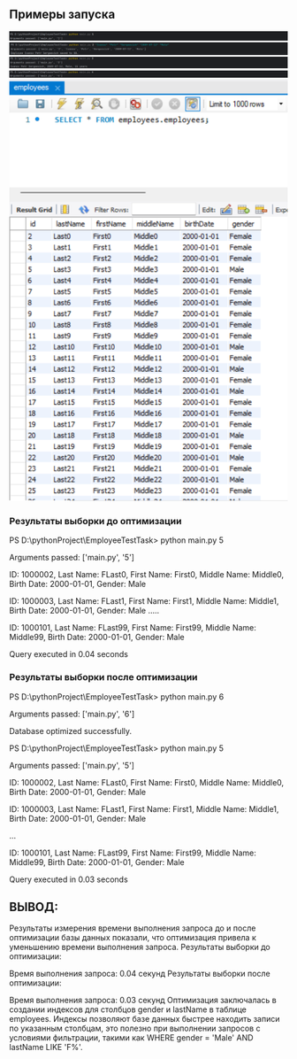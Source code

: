 ## Примеры запуска
![img.png](img.png)
![img_1.png](img_1.png)
![img_2.png](img_2.png)
![img_4.png](img_4.png)
![img_3.png](img_3.png)

### **Результаты выборки до оптимизации**

PS D:\pythonProject\EmployeeTestTask> python main.py 5

Arguments passed: ['main.py', '5']

ID: 1000002, Last Name: FLast0, First Name: First0, Middle Name: Middle0, Birth Date: 2000-01-01, Gender: Male

ID: 1000003, Last Name: FLast1, First Name: First1, Middle Name: Middle1, Birth Date: 2000-01-01, Gender: Male
.....

ID: 1000101, Last Name: FLast99, First Name: First99, Middle Name: Middle99, Birth Date: 2000-01-01, Gender: Male

Query executed in 0.04 seconds

### **Результаты выборки после оптимизации**

PS D:\pythonProject\EmployeeTestTask> python main.py 6

Arguments passed: ['main.py', '6']

Database optimized successfully.

PS D:\pythonProject\EmployeeTestTask> python main.py 5

Arguments passed: ['main.py', '5']

ID: 1000002, Last Name: FLast0, First Name: First0, Middle Name: Middle0, Birth Date: 2000-01-01, Gender: Male

ID: 1000003, Last Name: FLast1, First Name: First1, Middle Name: Middle1, Birth Date: 2000-01-01, Gender: Male

...

ID: 1000101, Last Name: FLast99, First Name: First99, Middle Name: Middle99, Birth Date: 2000-01-01, Gender: Male

Query executed in 0.03 seconds

## ВЫВОД:

Результаты измерения времени выполнения запроса до и после оптимизации базы данных показали, что оптимизация привела к уменьшению времени выполнения запроса.
Результаты выборки до оптимизации:

Время выполнения запроса: 0.04 секунд
Результаты выборки после оптимизации:

Время выполнения запроса: 0.03 секунд
Оптимизация заключалась в создании индексов для столбцов gender и lastName в таблице employees. Индексы позволяют базе данных быстрее находить записи по указанным столбцам, это полезно при выполнении запросов с условиями фильтрации, такими как WHERE gender = 'Male' AND lastName LIKE 'F%'.